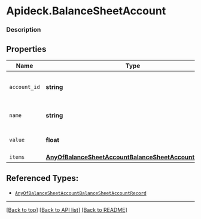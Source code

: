 # Apideck.BalanceSheetAccount

### Description

## Properties
Name | Type | Description | Notes
------------ | ------------- | ------------- | -------------
`account_id` | **string** | The unique identifier for the account. | [optional] 
`name` | **string** | Name of the report item | [optional] 
`value` | **float** | The value of the account. | [optional] 
`items` | [**AnyOfBalanceSheetAccountBalanceSheetAccountRecord[]**](AnyOfBalanceSheetAccountBalanceSheetAccountRecord.md) |  | [optional] 





## Referenced Types:



* [`AnyOfBalanceSheetAccountBalanceSheetAccountRecord`](AnyOfBalanceSheetAccountBalanceSheetAccountRecord.md)

---

[[Back to top]](#) [[Back to API list]](../../../../README.md#documentation-for-api-endpoints) [[Back to README]](../../../../README.md)


